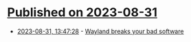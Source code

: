 # [Published on 2023-08-31](index.md)

* [2023-08-31, 13:47:28](https://lobste.rs/s/ftl3yz/wayland_breaks_your_bad_software) - [Wayland breaks your bad software](https://orowith2os.gitlab.io/posts/wayland-breaks-your-bad-software/)
